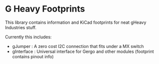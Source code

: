 # G Heavy Footprints

This library contains information and KiCad footprints for neat gHeavy Industries stuff.

Currently this includes:
- gJumper 		: A zero cost I2C connection that fits under a MX switch
- gInterface	: Universal interface for Gergo and other modules (footprint contains pinout info)
